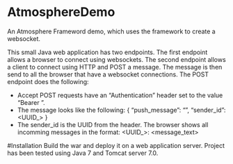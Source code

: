 # AtmosphereDemo
An Atmosphere Frameword demo, which uses the framework to create a websocket.

This small Java web application has two endpoints. The first endpoint allows a
browser to connect using websockets. The second endpoint allows a client to connect using
HTTP and POST a message. The message is then send to all the browser that have a
websocket connections.
The POST endpoint does the following:
- Accept POST requests have an “Authentication” header set to the value “Bearer <UUID>”.
- The message looks like the following:
 {
 “push_message”: “<message text>”,
 “sender_id”: <UUID_>
 }
- The sender_id is the UUID from the header.
The browser shows all incomming messages in the format:
<UUID_>: <message_text>

#Installation
Build the war and deploy it on a web application server.
Project has been tested using Java 7 and Tomcat server 7.0.
